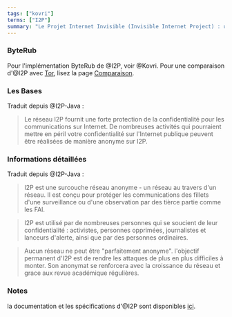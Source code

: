 ```yaml
---
tags: ["kovri"]
terms: ["I2P"]
summary: "Le Projet Internet Invisible (Invisible Internet Project) : une surcouche réseau d'anonymisation"
---
```


### ByteRub

Pour l'implémentation ByteRub de @I2P, voir @Kovri. Pour une comparaison d'@I2P avec [Tor](https://torproject.org/), lisez la page [Comparaison](https://geti2p.net/fr/comparison/tor).

### Les Bases

Traduit depuis @I2P-Java :

>Le réseau I2P fournit une forte protection de la confidentialité pour les communications sur Internet. De nombreuses activités qui pourraient mettre en péril votre confidentialité sur l'Internet publique peuvent être réalisées de manière anonyme sur I2P.

### Informations détaillées

Traduit depuis @I2P-Java :

>I2P est une surcouche réseau anonyme - un réseau au travers d'un réseau. Il est conçu pour protéger les communications des fillets d'une surveillance ou d'une observation par des tièrce partie comme les FAI.

>I2P est utilisé par de nombreuses personnes qui se soucient de leur confidentialité : activistes, personnes opprimées, journalistes et lanceurs d'alerte, ainsi que par des personnes ordinaires.

>Aucun réseau ne peut être "parfaitement anonyme". l'objectif permanent d'I2P est de rendre les attaques de plus en plus difficiles à monter. Son anonymat se renforcera avec la croissance du réseau et grace aux revue académique régulières.

### Notes

la documentation et les spécifications d'@I2P sont disponibles [ici](https://geti2p.net/fr/docs/).
